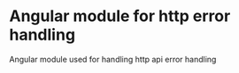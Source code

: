 # Angular module for http error handling

Angular module used for handling http api error handling

